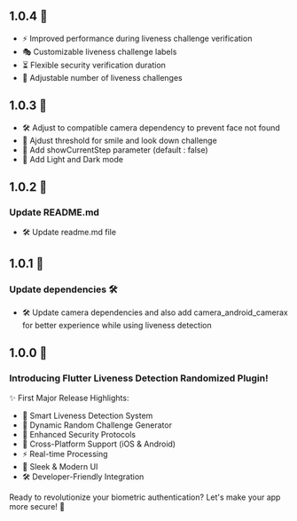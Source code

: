## 1.0.4 🚀

- ⚡ Improved performance during liveness challenge verification
- 🎭 Customizable liveness challenge labels
- ⏳ Flexible security verification duration
- 🎲 Adjustable number of liveness challenges

## 1.0.3 🚀

- 🛠️ Adjust to compatible camera dependency to prevent face not found
- 🔐 Ajdust threshold for smile and look down challenge
- 🎨 Add showCurrentStep parameter (default : false)
- 🎨 Add Light and Dark mode

## 1.0.2 🚀

### Update README.md

- 🛠️ Update readme.md file

## 1.0.1 🚀

### Update dependencies 🛠️

- 🛠️ Update camera dependencies and also add camera_android_camerax for better experience while using liveness detection

## 1.0.0 🚀

### Introducing Flutter Liveness Detection Randomized Plugin! 

✨ First Major Release Highlights:
- 🎯 Smart Liveness Detection System
- 🎲 Dynamic Random Challenge Generator
- 🔐 Enhanced Security Protocols
- 📱 Cross-Platform Support (iOS & Android)
- ⚡ Real-time Processing
- 🎨 Sleek & Modern UI
- 🛠️ Developer-Friendly Integration

Ready to revolutionize your biometric authentication? Let's make your app more secure! 💪